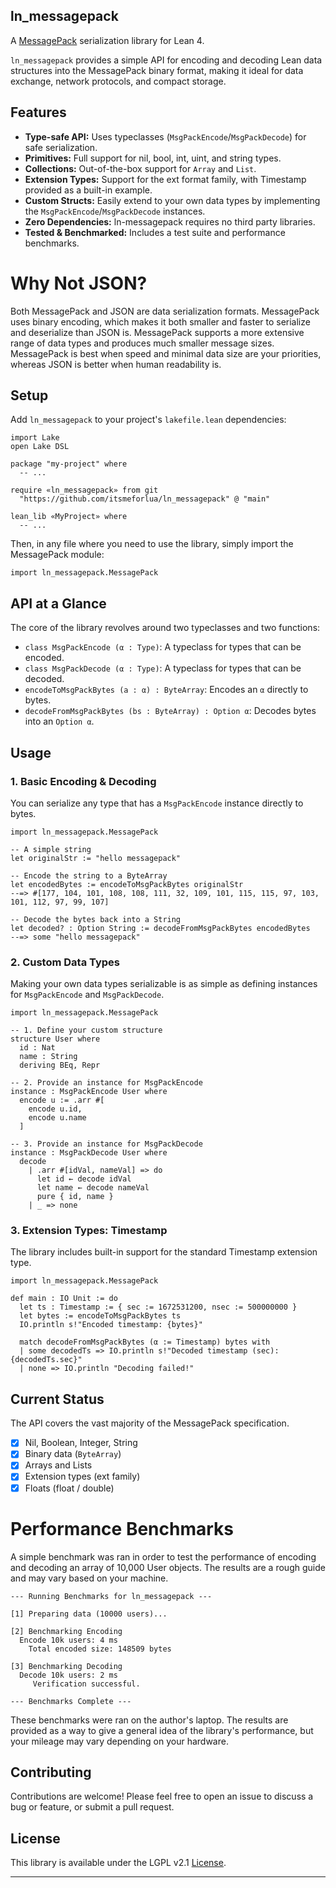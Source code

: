 ## ln_messagepack

A [MessagePack](https://msgpack.org/index.html) serialization library for Lean 4.

`ln_messagepack` provides a simple API for encoding and decoding Lean data structures into the MessagePack binary format, making it ideal for data exchange, network protocols, and compact storage.

## Features

-  **Type-safe API:** Uses typeclasses (`MsgPackEncode`/`MsgPackDecode`) for safe serialization.
-  **Primitives:** Full support for nil, bool, int, uint, and string types.
-  **Collections:** Out-of-the-box support for `Array` and `List`.
-  **Extension Types:** Support for the ext format family, with Timestamp provided as a built-in example.
-  **Custom Structs:** Easily extend to your own data types by implementing the `MsgPackEncode`/`MsgPackDecode` instances.
-  **Zero Dependencies:** ln-messagepack requires no third party libraries.
- **Tested & Benchmarked:** Includes a test suite and performance benchmarks.

# Why Not JSON?

Both MessagePack and JSON are data serialization formats. MessagePack uses binary encoding, which makes it both smaller and faster to serialize and deserialize than JSON is. MessagePack supports a more extensive range of data types and produces much smaller message sizes. MessagePack is best when speed and minimal data size are your priorities, whereas JSON is better when human readability is.

## Setup

Add `ln_messagepack` to your project's `lakefile.lean` dependencies:

```lean
import Lake
open Lake DSL

package "my-project" where
  -- ...

require «ln_messagepack» from git
  "https://github.com/itsmeforlua/ln_messagepack" @ "main"

lean_lib «MyProject» where
  -- ...
```

Then, in any file where you need to use the library, simply import the MessagePack module:

```lean
import ln_messagepack.MessagePack
```

## API at a Glance

The core of the library revolves around two typeclasses and two functions:

- `class MsgPackEncode (α : Type)`: A typeclass for types that can be encoded.
- `class MsgPackDecode (α : Type)`: A typeclass for types that can be decoded.
- `encodeToMsgPackBytes (a : α) : ByteArray`: Encodes an `α` directly to bytes.
- `decodeFromMsgPackBytes (bs : ByteArray) : Option α`: Decodes bytes into an `Option α`.

## Usage

### 1. Basic Encoding & Decoding

You can serialize any type that has a `MsgPackEncode` instance directly to bytes.

```lean
import ln_messagepack.MessagePack

-- A simple string
let originalStr := "hello messagepack"

-- Encode the string to a ByteArray
let encodedBytes := encodeToMsgPackBytes originalStr
--=> #[177, 104, 101, 108, 108, 111, 32, 109, 101, 115, 115, 97, 103, 101, 112, 97, 99, 107]

-- Decode the bytes back into a String
let decoded? : Option String := decodeFromMsgPackBytes encodedBytes
--=> some "hello messagepack"
```

### 2. Custom Data Types

Making your own data types serializable is as simple as defining instances for `MsgPackEncode` and `MsgPackDecode`.

```lean
import ln_messagepack.MessagePack

-- 1. Define your custom structure
structure User where
  id : Nat
  name : String
  deriving BEq, Repr

-- 2. Provide an instance for MsgPackEncode
instance : MsgPackEncode User where
  encode u := .arr #[
    encode u.id,
    encode u.name
  ]

-- 3. Provide an instance for MsgPackDecode
instance : MsgPackDecode User where
  decode
    | .arr #[idVal, nameVal] => do
      let id ← decode idVal
      let name ← decode nameVal
      pure { id, name }
    | _ => none
```

### 3. Extension Types: Timestamp

The library includes built-in support for the standard Timestamp extension type.

```lean
import ln_messagepack.MessagePack

def main : IO Unit := do
  let ts : Timestamp := { sec := 1672531200, nsec := 500000000 }
  let bytes := encodeToMsgPackBytes ts
  IO.println s!"Encoded timestamp: {bytes}"

  match decodeFromMsgPackBytes (α := Timestamp) bytes with
  | some decodedTs => IO.println s!"Decoded timestamp (sec): {decodedTs.sec}"
  | none => IO.println "Decoding failed!"
```

## Current Status

The API covers the vast majority of the MessagePack specification.

- [x] Nil, Boolean, Integer, String
- [x] Binary data (`ByteArray`)
- [x] Arrays and Lists
- [x] Extension types (ext family)
- [x] Floats (float / double)

# Performance Benchmarks
A simple benchmark was ran in order to test the performance of encoding and decoding an array of 10,000 User objects. The results are a rough guide and may vary based on your machine.

```console
--- Running Benchmarks for ln_messagepack ---

[1] Preparing data (10000 users)...

[2] Benchmarking Encoding
  Encode 10k users: 4 ms
    Total encoded size: 148509 bytes

[3] Benchmarking Decoding
  Decode 10k users: 2 ms
     Verification successful.

--- Benchmarks Complete ---
```
These benchmarks were ran on the author's laptop. The results are provided as a way to give a general idea of the library's performance, but your mileage may vary depending on your hardware.

## Contributing

Contributions are welcome! Please feel free to open an issue to discuss a bug or feature, or submit a pull request.

## License

This library is available under the LGPL v2.1 [License](LICENSE).

---
